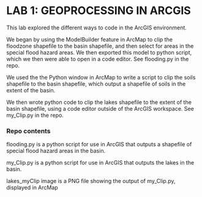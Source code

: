 # LAB 1: GEOPROCESSING IN ARCGIS

This lab explored the different ways to code in the ArcGIS environment.

We began by using the ModelBuilder feature in ArcMap to clip the floodzone shapefile to the basin shapefile, and then select for areas in the special flood hazard areas. We then exported this model to python script, which we then were able to open in a code editor. See flooding.py in the repo. 

We used the the Python window in ArcMap to write a script to clip the soils shapefile to the basin shapefile, which output a shapefile of soils in the extent of the basin.

We then wrote python code to clip the lakes shapefile to the extent of the basin shapefile, using a code editor outside of the ArcGIS workspace. See my_Clip.py in the repo.

### Repo contents
flooding.py is a python script for use in ArcGIS that outputs a shapefile of special flood hazard areas in the basin. 

my_Clip.py is a python script for use in ArcGIS that outputs the lakes in the basin. 

lakes_myClip image is a PNG file showing the output of my_Clip.py, displayed in ArcMap
